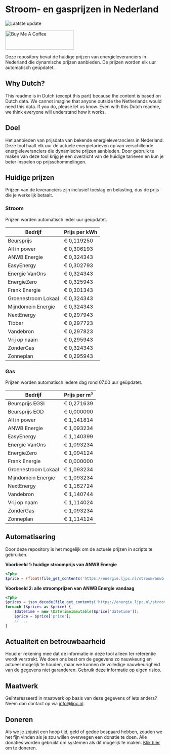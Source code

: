 # Stroom- en gasprijzen in Nederland

![Laatste update](https://img.shields.io/badge/laatste%20update-2024--03--06%2019%3A00%20CET-brightgreen)

<a href="https://www.buymeacoffee.com/Lars-" target="_blank"><img src="https://cdn.buymeacoffee.com/buttons/v2/default-orange.png" alt="Buy Me A Coffee" height="60" style="height: 60px !important;width: 217px !important;" ></a>

Deze repository bevat de huidige prijzen van energieleveranciers in Nederland die dynamische prijzen aanbieden. De prijzen worden elk uur automatisch geüpdatet.

## Why Dutch?

This readme is in Dutch (except this part) because the content is based on Dutch data. We cannot imagine that anyone outside the Netherlands would need this data. If you do, please let us know. Even with this Dutch readme, we think
everyone will understand how it works.

## Doel

Het aanbieden van prijsdata van bekende energieleveranciers in Nederland. Deze tool haalt elk uur de actuele energietarieven op van verschillende energieleveranciers die dynamische prijzen aanbieden. Door gebruik te maken van deze tool
krijg je een overzicht van de huidige tarieven en kun je beter inspelen op prijsschommelingen.

## Huidige prijzen

Prijzen van de leveranciers zijn inclusief toeslag en belasting, dus de prijs die je werkelijk betaalt.

### Stroom

Prijzen worden automatisch ieder uur geüpdatet.

 Bedrijf | Prijs per kWh 
---------|---------------
Beursprijs | € 0,119250
All in power | € 0,306193
ANWB Energie | € 0,324343
EasyEnergy | € 0,302793
Energie VanOns | € 0,324343
EnergieZero | € 0,325943
Frank Energie | € 0,301343
Groenestroom Lokaal | € 0,324343
Mijndomein Energie | € 0,324343
NextEnergy | € 0,297943
Tibber | € 0,297723
Vandebron | € 0,297823
Vrij op naam | € 0,295943
ZonderGas | € 0,324343
Zonneplan | € 0,295943


### Gas

Prijzen worden automatisch iedere dag rond 07.00 uur geüpdatet.

 Bedrijf | Prijs per m³ 
---------|--------------
Beursprijs EGSI | € 0,271639
Beursprijs EOD | € 0,000000
All in power | € 1,141814
ANWB Energie | € 1,093234
EasyEnergy | € 1,140399
Energie VanOns | € 1,093234
EnergieZero | € 1,094124
Frank Energie | € 0,000000
Groenestroom Lokaal | € 1,093234
Mijndomein Energie | € 1,093234
NextEnergy | € 1,162724
Vandebron | € 1,140744
Vrij op naam | € 1,114024
ZonderGas | € 1,093234
Zonneplan | € 1,114124


## Automatisering

Door deze repository is het mogelijk om de actuele prijzen in scripts te gebruiken.

**Voorbeeld 1: huidige stroomprijs van ANWB Energie**

```php
<?php
$price = (float)file_get_contents('https://energie.ljpc.nl/stroom/anwb-energie-nu.txt');

```

**Voorbeeld 2: alle stroomprijzen van ANWB Energie vandaag**

```php
<?php
$prices = json_decode(file_get_contents('https://energie.ljpc.nl/stroom/all-in-power-vandaag.json'),true);
foreach ($prices as $price) {
    $dateTime = new \DateTimeImmutable($price['datetime']);
    $price = $price['price'];
    // ...
}
```

## Actualiteit en betrouwbaarheid

Houd er rekening mee dat de informatie in deze tool alleen ter referentie wordt verstrekt. We doen ons best om de gegevens zo nauwkeurig en actueel mogelijk te houden, maar we kunnen de volledige nauwkeurigheid van de gegevens niet
garanderen. Gebruik deze informatie op eigen risico.

## Maatwerk

Geïnteresseerd in maatwerk op basis van deze gegevens of iets anders? Neem dan contact op
via [info@ljpc.nl](mailto:info@ljpc.nl?subject=Energie%20prijzen).

## Doneren

Als we je zojuist een hoop tijd, geld of gedoe bespaard hebben, zouden we het fijn vinden als je zou willen overwegen een
donatie te doen. Alle donaties worden gebruikt om systemen als dit mogelijk te
maken. [Klik hier](https://www.buymeacoffee.com/Lars-) om te doneren.
